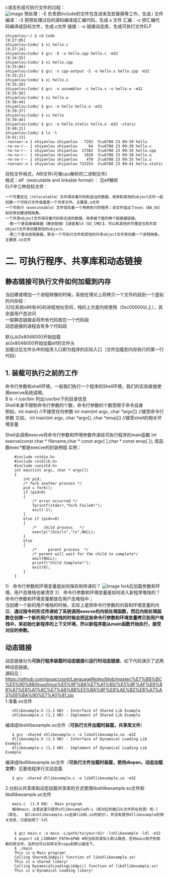 c语言形成可执行文件的过程：  
![image](https://user-images.githubusercontent.com/20179983/130347584-3aed32a9-0c88-4eee-a760-02410a7605c6.png)
预处理：-E
负责把include的文件包含进来及宏替换等工作，生成.i 文件
编译：-S
把预处理过后的源码编译成汇编代码，生成.s 文件
汇编：-c
把汇编代码编译成目标文件，生成.o文件
链接：-o
链接动态库，生成可执行文件ELF

    shiyanlou:~/ $ cd Code                                                [9:27:05]
    shiyanlou:Code/ $ vi hello.c                                          [9:27:14]
    shiyanlou:Code/ $ gcc -E -o hello.cpp hello.c -m32                    [9:34:55]
    shiyanlou:Code/ $ vi hello.cpp                                        [9:35:04]
    shiyanlou:Code/ $ gcc -x cpp-output -S -o hello.s hello.cpp -m32      [9:35:21]
    shiyanlou:Code/ $ vi hello.s                                          [9:35:28]
    shiyanlou:Code/ $ gcc -x assembler -c hello.s -o hello.o -m32         [9:35:58]
    shiyanlou:Code/ $ vi hello.o                                          [9:38:44]
    shiyanlou:Code/ $ gcc -o hello hello.o -m32                           [9:39:37]
    shiyanlou:Code/ $ vi hello                                            [9:39:44]
    shiyanlou:Code/ $ gcc -o hello.static hello.o -m32 -static            [9:40:21]
    shiyanlou:Code/ $ ls -l                                               [9:41:13]
    -rwxrwxr-x 1 shiyanlou shiyanlou   7292  3\u6708 23 09:39 hello
    -rw-rw-r-- 1 shiyanlou shiyanlou     64  3\u6708 23 09:30 hello.c
    -rw-rw-r-- 1 shiyanlou shiyanlou  17302  3\u6708 23 09:35 hello.cpp
    -rw-rw-r-- 1 shiyanlou shiyanlou   1020  3\u6708 23 09:38 hello.o
    -rw-rw-r-- 1 shiyanlou shiyanlou    470  3\u6708 23 09:35 hello.s
    -rwxrwxr-x 1 shiyanlou shiyanlou 733254  3\u6708 23 09:41 hello.static
    
目标文件格式，ABI文件(可被cpu解析的二进制文件)  
格式：elf（executable and linkable format）： 见elf解析  
ELF中三种目标文件：

    一个可重定位（relocatable）文件保存着代码和适当的数据，用来和其他的object文件一起创建一个可执行文件或者是一个共享文件。主要是.o文件
    一个可执行（executeable）文件保存着一个用来执行的程序；该文件指出了exec（BA_OS）如何来创建进程映象。
    一个共享object文件保存着代码和合适的数据，用来被下面的两个链接器链接。
     -第一个是连接编辑器（静态链接）【请查看ld（SD_CMD）】，可以和其他的可重定位和共享object文件来创建其他的object。
     -第二个是动态链接器，联合一个可执行文件和其他的共享object文件来创建一个进程映象。主要是.so文件


# 二. 可执行程序、共享库和动态链接 #   
## 静态链接可执行文件如何加载到内存 ##  
当创建或增加一个进程映像的时候，系统在理论上将拷贝一个文件的段到一个虚拟的内存段：   
32位系统x86有4G的进程地址空间，栈的上方是内核使用（0xc00000以上），其余是用户态访问  
一般静态链接会将所有代码放在一个代码段  
动态链接的进程会有多个代码段  

默认从0x8048000开始加载  
从0x8048000开始加载elf的文件头  
加载过后文件头中的程序入口即为程序的实际入口（文件加载到内存执行的第一行代码）  
## 1. 装载可执行之前的工作  ##  
命令行参数和shell环境，一般我们执行一个程序的Shell环境，我们的实验直接使用execve系统调用。  
$ ls -l /usr/bin 列出/usr/bin下的目录信息  
Shell本身不限制命令行参数的个数，命令行参数的个数受限于命令自身  
      例如，int main() //不接受任何参数
            int main(int argc, char \*argv[]) //接受命令行参数
      又如， int main(int argc, char \*argv[], char \*envp[])  //接受shell的相关环境变量

Shell会调用execve将命令行参数和环境参数传递给可执行程序的main函数
      int execve(const char * filename,char * const argv[ ],char * const envp[ ]);
      库函数exec\*都是execve的封装例程
实例：  

        #include <stdio.h>
        #include <stdlib.h>
        #include <unistd.h>
        int main(int argc, char * argv[])
        {
            int pid;
            /* fork another process */
            pid = fork();
            if (pid<0) 
            { 
                /* error occurred */
                fprintf(stderr,"Fork Failed!");
                exit(-1);
            } 
            else if (pid==0) 
            {
                /*   child process   */
                execlp("/bin/ls","ls",NULL);
            } 
            else 
            {  
                /*     parent process  */
                /* parent will wait for the child to complete*/
                wait(NULL);
                printf("Child Complete!");
                exit(0);
            }
        }

1） 命令行参数和环境变量是如何保存和传递的？
![image](https://user-images.githubusercontent.com/20179983/130349613-720e8338-079a-45c2-83d8-4fb3fd632ac4.png)
fork后加载参数和环境，用户态堆栈也被清空
2） 命令行参数和环境变量是如何进入新程序堆栈的？
命令行参数和环境变量都放在用户态堆栈中；  
当创建一个新的用户堆栈的时候，实际上是把命令行参数的内容和环境变量的内容，**通过指令的形式传递给了系统调用execve的内核处理函数，然后内核处理函数在创建一个新的用户态堆栈的时候会把这些命令行参数和环境变量拷贝到用户堆栈中，来初始化新程序的上下文环境，所以新程序能从main函数开始执行，接受对应的参数。**  

## 动态链接 ##
动态链接分为**可执行程序装载时动态链接**和**运行时动态链接**，如下代码演示了这两种动态链接。  
源码见：https://github.com/gxsaccount/LanguageNotes/blob/master/%E7%BB%BC%E5%90%88/linux/linux%E5%9F%BA%E7%A1%80/%E5%8F%AF%E6%89%A7%E8%A1%8C%E7%A8%8B%E5%BA%8F%E8%AE%B2%E8%A7%A3%E6%BA%90%E7%A0%81.zip  
1.准备.so文件  
       
       shlibexample.h (1.3 KB) - Interface of Shared Lib Example
       shlibexample.c (1.2 KB) - Implement of Shared Lib Example

编译成libshlibexample.so文件（**可执行文件加载时装载，共享库文件**）  

       $ gcc -shared shlibexample.c -o libshlibexample.so -m32
       dllibexample.h (1.3 KB) - Interface of Dynamical Loading Lib Example
       dllibexample.c (1.3 KB) - Implement of Dynamical Loading Lib Example

编译成libdllibexample.so文件（**可执行文件加载时装载，使用dlopen，动态加载文件**）见更改程序行文动态篇  

       $ gcc -shared dllibexample.c -o libdllibexample.so -m32

2.分别以共享库和动态加载共享库的方式使用libshlibexample.so文件和libdllibexample.so文件  
       
       main.c  (1.9 KB) - Main program
       编译main，注意这里只提供shlibexample的-L（库对应的接口头文件所在目录）和-l（库名，  如libshlibexample.so去掉lib和.so的部分），并没有提供dllibexample的相关信息，只是指明了-ldl


        $ gcc main.c -o main -L/path/to/your/dir -lshlibexample -ldl -m32
        $ export LD_LIBRARY_PATH=$PWD #将当前目录加入默认路径，否则main找不到依赖的库文件，当然也可以将库文件copy到默认路径下。
        $ ./main
        This is a Main program!
        Calling SharedLibApi() function of libshlibexample.so!
        This is a shared libary!
        Calling DynamicalLoadingLibApi() function of libdllibexample.so!
        This is a Dynamical Loading libary!
